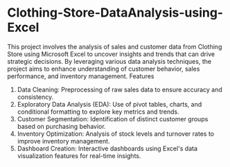# Clothing-Store-DataAnalysis-using-Excel
This project involves the analysis of sales and customer data from Clothing Store using Microsoft Excel to uncover insights and trends that can drive strategic decisions. By leveraging various data analysis techniques, the project aims to enhance understanding of customer behavior, sales performance, and inventory management.
Features
1. Data Cleaning: Preprocessing of raw sales data to ensure accuracy and consistency.
2. Exploratory Data Analysis (EDA): Use of pivot tables, charts, and conditional formatting to explore key metrics and trends.
3. Customer Segmentation: Identification of distinct customer groups based on purchasing behavior.
4. Inventory Optimization: Analysis of stock levels and turnover rates to improve inventory management.
5. Dashboard Creation: Interactive dashboards using Excel's data visualization features for real-time insights.
